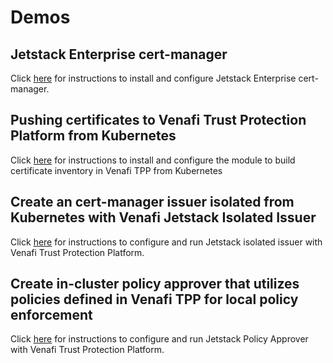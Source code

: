 # Demos

## Jetstack Enterprise cert-manager

Click [here](enterprise-cert-manager/README.md) for instructions to install and configure Jetstack Enterprise cert-manager.   

## Pushing certificates to Venafi Trust Protection Platform from Kubernetes

Click [here](cert-sync-to-venafi/README.md) for instructions to install and configure the module to build certificate inventory in Venafi TPP from Kubernetes

## Create an cert-manager issuer isolated from Kubernetes with Venafi Jetstack Isolated Issuer 

Click [here](isolated-issuer/README.md) for instructions to configure and run Jetstack isolated issuer with Venafi Trust Protection Platform. 

## Create in-cluster policy approver that utilizes policies defined in Venafi TPP for local policy enforcement

Click [here](certificate-approver/README.md) for instructions to configure and run Jetstack Policy Approver with Venafi Trust Protection Platform. 

